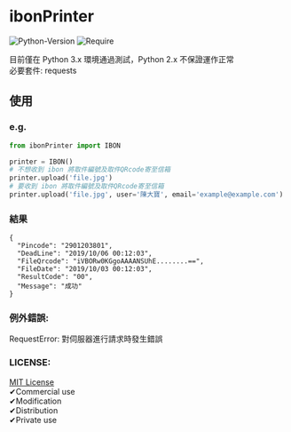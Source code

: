 # ibonPrinter

![Python-Version](https://img.shields.io/static/v1?label=Python&message=3.x&style=flat-square&color=success&logo=python&logoColor=64BAFF)
![Require](https://img.shields.io/static/v1?label=Require&message=requests&style=flat-square&color=success)

目前僅在 Python 3.x 環境通過測試，Python 2.x 不保證運作正常  
必要套件: requests

## 使用
### e.g.
```python
from ibonPrinter import IBON

printer = IBON()
# 不想收到 ibon 將取件編號及取件QRcode寄至信箱
printer.upload('file.jpg')
# 要收到 ibon 將取件編號及取件QRcode寄至信箱
printer.upload('file.jpg', user='陳大寶', email='example@example.com')
```
### 結果  
```
{
  "Pincode": "2901203801",
  "DeadLine": "2019/10/06 00:12:03",
  "FileQrcode": "iVBORw0KGgoAAAANSUhE........==",
  "FileDate": "2019/10/03 00:12:03",
  "ResultCode": "00",
  "Message": "成功"
}
```
### 例外錯誤: 
RequestError: 對伺服器進行請求時發生錯誤

### LICENSE:
[MIT License](https://github.com/ThanatosDi/ibonPrinter/blob/master/LICENSE)  
✔Commercial use  
✔Modification  
✔Distribution  
✔Private use  
